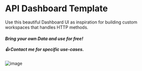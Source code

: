 # API Dashboard Template
<p>
  Use this beautiful Dashboard UI as inspiration for building custom workspaces that handles HTTP methods.
</p>


<h5>Bring your own Data and use for free!
  <br>
  <br>
  👍 Contact me for specific use-cases.</h5>

![image](https://github.com/user-attachments/assets/664915ea-58a6-42b6-9ef6-f19aca363b4d)

